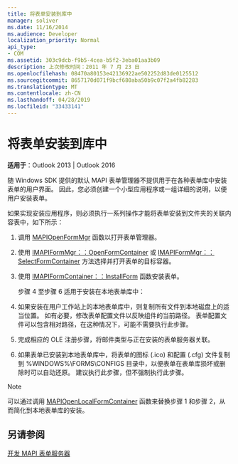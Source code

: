 ```yaml
---
title: 将表单安装到库中
manager: soliver
ms.date: 11/16/2014
ms.audience: Developer
localization_priority: Normal
api_type:
- COM
ms.assetid: 303c9dcb-f9b5-4cea-b5f2-3eba01aa3b09
description: 上次修改时间：2011 年 7 月 23 日
ms.openlocfilehash: 08470a80153e42136922ae502252d83de0125512
ms.sourcegitcommit: 8657170d071f9bcf680aba50b9c07f2a4fb82283
ms.translationtype: MT
ms.contentlocale: zh-CN
ms.lasthandoff: 04/28/2019
ms.locfileid: "33433141"
---
```

# <a name="installing-a-form-into-a-library"></a>将表单安装到库中

  
  
**适用于**：Outlook 2013 | Outlook 2016 
  
随 Windows SDK 提供的默认 MAPI 表单管理器不提供用于在各种表单库中安装表单的用户界面。 因此，您必须创建一个小型应用程序或一组详细的说明，以便用户安装表单。
  
如果实现安装应用程序，则必须执行一系列操作才能将表单安装到文件夹的关联内容表中，如下所示：
  
1. 调用 [MAPIOpenFormMgr](mapiopenformmgr.md) 函数以打开表单管理器。 
    
2. 使用 [IMAPIFormMgr：：OpenFormContainer](imapiformmgr-openformcontainer.md) 或 [IMAPIFormMgr：：SelectFormContainer](imapiformmgr-selectformcontainer.md) 方法选择并打开表单的目标容器。 
    
3. 使用 [IMAPIFormContainer：：InstallForm](imapiformcontainer-installform.md) 函数安装表单。 
    
    步骤 4 至步骤 6 适用于安装在本地表单库中：
    
4. 如果安装在用户工作站上的本地表单库中，则复制所有文件到本地磁盘上的适当位置。 如有必要，修改表单配置文件以反映组件的当前路径。 表单配置文件可以包含相对路径，在这种情况下，可能不需要执行此步骤。
    
5. 完成相应的 OLE 注册步骤，将邮件类型与正在安装的表单服务器关联。
    
6. 如果表单已安装到本地表单库中，将表单的图标 (.ico) 和配置 (.cfg) 文件复制到 %WINDOWS%\FORMS\CONFIGS 目录中，以便表单在表单库损坏或删除时可以自动还原。 建议执行此步骤，但不强制执行此步骤。
    
> [!NOTE]
> 可以通过调用 [MAPIOpenLocalFormContainer](mapiopenlocalformcontainer.md) 函数来替换步骤 1 和步骤 2，从而简化到本地表单库的安装。 
  
## <a name="see-also"></a>另请参阅



[开发 MAPI 表单服务器](developing-mapi-form-servers.md)

